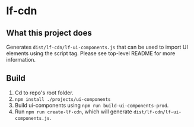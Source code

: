 # lf-cdn

## What this project does

Generates `dist/lf-cdn/lf-ui-components.js` that can be used to import UI elements using the script tag. Please see top-level README for more information.

## Build

1. Cd to repo's root folder.
2. `npm install ./projects/ui-components`
3. Build ui-components using `npm run build-ui-components-prod`.
4. Run `npm run create-lf-cdn`, which will generate `dist/lf-cdn/lf-ui-components.js`.
